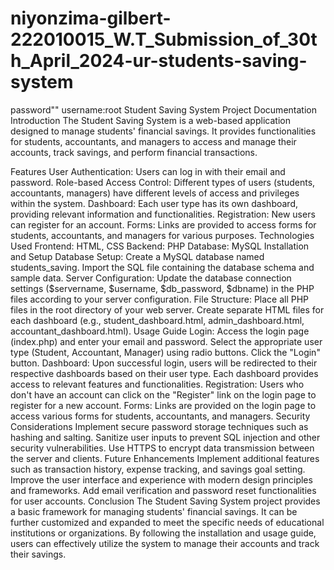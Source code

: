 # niyonzima-gilbert-222010015_W.T_Submission_of_30th_April_2024-ur-students-saving-system
password""
username:root
Student Saving System Project Documentation
Introduction
The Student Saving System is a web-based application designed to manage students' financial savings. It provides functionalities for students, accountants, and managers to access and manage their accounts, track savings, and perform financial transactions.

Features
User Authentication: Users can log in with their email and password.
Role-based Access Control: Different types of users (students, accountants, managers) have different levels of access and privileges within the system.
Dashboard: Each user type has its own dashboard, providing relevant information and functionalities.
Registration: New users can register for an account.
Forms: Links are provided to access forms for students, accountants, and managers for various purposes.
Technologies Used
Frontend: HTML, CSS
Backend: PHP
Database: MySQL
Installation and Setup
Database Setup:
Create a MySQL database named students_saving.
Import the SQL file containing the database schema and sample data.
Server Configuration:
Update the database connection settings ($servername, $username, $db_password, $dbname) in the PHP files according to your server configuration.
File Structure:
Place all PHP files in the root directory of your web server.
Create separate HTML files for each dashboard (e.g., student_dashboard.html, admin_dashboard.html, accountant_dashboard.html).
Usage Guide
Login:
Access the login page (index.php) and enter your email and password.
Select the appropriate user type (Student, Accountant, Manager) using radio buttons.
Click the "Login" button.
Dashboard:
Upon successful login, users will be redirected to their respective dashboards based on their user type.
Each dashboard provides access to relevant features and functionalities.
Registration:
Users who don't have an account can click on the "Register" link on the login page to register for a new account.
Forms:
Links are provided on the login page to access various forms for students, accountants, and managers.
Security Considerations
Implement secure password storage techniques such as hashing and salting.
Sanitize user inputs to prevent SQL injection and other security vulnerabilities.
Use HTTPS to encrypt data transmission between the server and clients.
Future Enhancements
Implement additional features such as transaction history, expense tracking, and savings goal setting.
Improve the user interface and experience with modern design principles and frameworks.
Add email verification and password reset functionalities for user accounts.
Conclusion
The Student Saving System project provides a basic framework for managing students' financial savings. It can be further customized and expanded to meet the specific needs of educational institutions or organizations. By following the installation and usage guide, users can effectively utilize the system to manage their accounts and track their savings.
